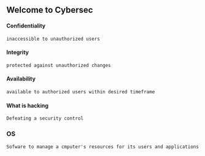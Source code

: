 ## Welcome to Cybersec
#### Confidentiality
    inaccessible to unauthorized users
#### Integrity
    protected against unauthorized changes
#### Availability
    available to authorized users within desired timeframe
#### What is hacking
    Defeating a security control
### OS
    Sofware to manage a cmputer's resources for its users and applications
